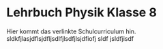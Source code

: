 # Lehrbuch Physik Klasse 8

Hier kommt das verlinkte Schulcurriculum hin. sldkfjlasjdflsjdfljsdlfjlsdfjlsjdfiofj sldf jsldfjisdf 



